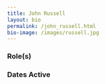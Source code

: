 ```yaml
---
title: John Russell
layout: bio
permalink: /john_russell.html
bio-image: /images/russell.jpg
---
```


### Role(s)

### Dates Active